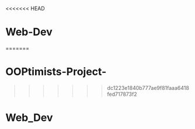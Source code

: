 <<<<<<< HEAD
# Web-Dev
=======
# OOPtimists-Project-
>>>>>>> dc1223e1840b777ae9f81faaa6418fed717873f2
# Web_Dev
